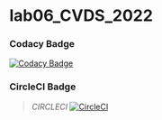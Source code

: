 # lab06_CVDS_2022

### Codacy Badge

[![Codacy Badge](https://api.codacy.com/project/badge/Grade/6a7818553e68456f94c95227ce405e1c)](https://www.codacy.com/manual/CarlosSorza/lab06_CVDS_2022?utm_source=github.com&amp;utm_medium=referral&amp;utm_content=CarlosSorza/lab06_CVDS_2022&amp;utm_campaign=Badge_Grade)
>


### CircleCI Badge

> _CIRCLECI_
[![CircleCI](https://circleci.com/gh/santiagolaiton2700/CVDS-02-LAB-06.svg?style=svg)](https://circleci.com/gh/santiagolaiton2700/CVDS-02-LAB-06)

